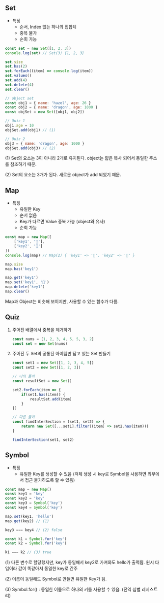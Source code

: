 ## Set

- 특징
    - 순서, Index 없는 하나의 집합체
    - 중복 불가
    - 순회 가능

```jsx
const set = new Set([1, 2, 3])
console.log(set) // Set(3) {1, 2, 3}

set.size
set.has(2)
set.forEach((item) => console.log(item))
set.values()
set.add(4)
set.delete(4)
set.clear()

// object set
const obj1 = { name: 'hazel', age: 26 }
const obj2 = { name: 'dragon', age: 1000 }
const objSet = new Set([obj1, obj2])

// Quiz 1
obj1.age = 10
objSet.add(obj1) // (1)

// Quiz 2
obj3 = { name: 'dragon', age: 1000 }
objSet.add(obj3) // (2)
```

(1) Set의 요소는 3이 아니라 2개로 유지된다. object는 얇은 복사 되어서 동일한 주소를 참조하기 때문.

(2) Set의 요소는 3개가 된다. 새로운 object가 add 되었기 때문.

## Map

- 특징
    - 유일한 Key
    - 순서 없음
    - Key가 다르면 Value 중복 가능 (object와 유사)
    - 순회 가능

```jsx
const map = new Map([
	['key1', '🍕'],
	['key2', '🍔']
])
console.log(map) // Map(2) { 'key1' => '🍕', 'key2' => '🍔' }

map.size
map.has('key1')

map.get('key1')
map.set('key1', '🥙')
map.delete('key1')
map.clear()
```

Map과 Object는 비슷해 보이지만, 사용할 수 있는 함수가 다름.

## Quiz

1. 주어진 배열에서 중복을 제거하기
    
    ```jsx
    const nums = [1, 2, 3, 4, 5, 5, 3, 2]
    const set = new Set(nums)
    ```
    
2. 주어진 두 Set의 공통된 아이템만 담고 있는 Set 만들기
    
    ```jsx
    const set1 = new Set([1, 2, 3, 4, 5])
    const set2 = new Set([1, 2, 3])
    
    // 나의 풀이
    const resultSet = new Set()
    
    set2.forEach(item => {
    	if(set1.has(item)) {
    		resultSet.add(item)
    	}
    })
    
    // 다른 풀이
    const findInterSection = (set1, set2) => {
    	return new Set([...set1].filter((item) => set2.has(item)))
    }
    
    findInterSection(set1, set2)
    ```
    

## Symbol

- 특징
    - 유일한 Key를 생성할 수 있음 (객체 생성 시 key로 Symbol을 사용하면 외부에서 접근 불가하도록 할 수 있음)

```jsx
const map = new Map()
const key1 = 'key'
const key2 = 'key'
const key3 = Symbol('key')
const key4 = Symbol('key')

map.set(key1, 'hello')
map.get(key2) // (1)

key3 === key4 // (2) false

const k1 = Symbol.for('key')
const k2 = Symbol.for('key')

k1 === k2 // (3) true
```

(1) 다른 변수로 할당했지만, key가 동일해서 key2로 가져와도 hello가 출력됨. 원시 타입이라 값이 똑같아서 동일한 key로 간주

(2) 이름이 동일해도 Symbol로 만들면 유일한 Key가 됨.

(3) Symbol.for() : 동일한 이름으로 하나의 키를 사용할 수 있음. (전역 심벌 레지스트리)